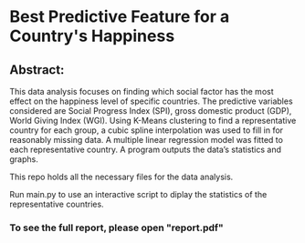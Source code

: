 # Best Predictive Feature for a Country's Happiness

## Abstract: 
This data analysis focuses on finding which social factor has the most effect on the happiness level of specific countries. The predictive variables considered are Social Progress Index (SPI), gross domestic product (GDP), World Giving
Index (WGI). Using K-Means clustering to find a representative country for each group, a cubic spline interpolation was used to fill in for reasonably missing data.
A multiple linear regression model was fitted to each representative country. A program outputs the data’s statistics and graphs.

This repo holds all the necessary files for the data analysis.

Run main.py to use an interactive script to diplay the statistics of the representative countries.

### To see the full report, please open "report.pdf"